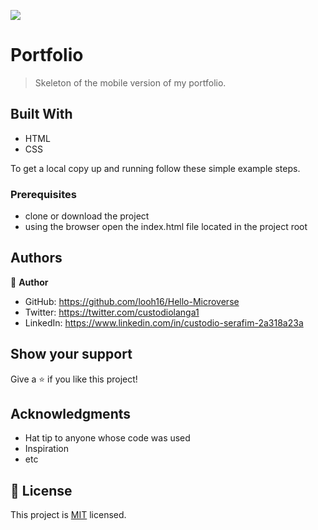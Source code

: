 ![](https://img.shields.io/badge/Microverse-blueviolet)

# Portfolio

>Skeleton of the mobile version of my portfolio.


## Built With

- HTML
- CSS

To get a local copy up and running follow these simple example steps.

### Prerequisites

- clone or download the project
- using the browser open the index.html file located in the project root



## Authors

👤 **Author**

- GitHub: https://github.com/looh16/Hello-Microverse
- Twitter: https://twitter.com/custodiolanga1
- LinkedIn: https://www.linkedin.com/in/custodio-serafim-2a318a23a

## Show your support

Give a ⭐️ if you like this project!

## Acknowledgments

- Hat tip to anyone whose code was used
- Inspiration
- etc

## 📝 License

This project is [MIT](./MIT.md) licensed.
